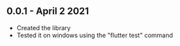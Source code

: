 ## 0.0.1 - April 2 2021

* Created the library
* Tested it on windows using the "flutter test" command

